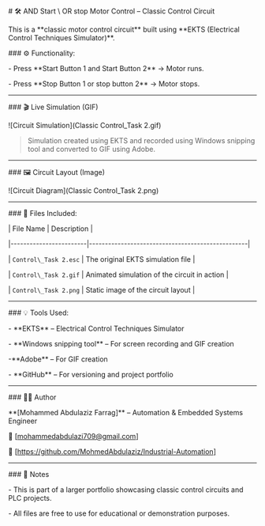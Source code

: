 \# 🛠️ AND Start \ OR stop Motor Control – Classic Control Circuit



This is a \*\*classic motor control circuit\*\* built using \*\*EKTS (Electrical Control Techniques Simulator)\*\*.



\### ⚙️ Functionality:

\- Press \*\*Start Button 1 and Start Button 2\*\* → Motor runs.

\- Press \*\*Stop Button 1 or stop button 2\*\* → Motor stops.



---



\### 🎬 Live Simulation (GIF)



!\[Circuit Simulation](Classic Control\_Task 2.gif)



> Simulation created using EKTS and recorded using Windows snipping tool and converted to GIF using Adobe.



---



\### 🖼️ Circuit Layout (Image)



!\[Circuit Diagram](Classic Control\_Task 2.png)



---



\### 📁 Files Included:

| File Name              | Description                                      |

|------------------------|--------------------------------------------------|

| `Control\_Task 2.esc` | The original EKTS simulation file                |

| `Control\_Task 2.gif`  | Animated simulation of the circuit in action     |

| `Control\_Task 2.png`  | Static image of the circuit layout               |



---



\### 💡 Tools Used:

\- \*\*EKTS\*\* – Electrical Control Techniques Simulator

\- \*\*Windows snipping tool\*\* – For screen recording and GIF creation

-\*\*Adobe\*\* – For GIF creation

\- \*\*GitHub\*\* – For versioning and project portfolio



---



\### 👨‍🔧 Author

\*\*\[Mohammed Abdulaziz Farrag]\*\* – Automation \& Embedded Systems Engineer  

📧 \[mohammedabdulazi709@gmail.com]  

🔗 \[https://github.com/MohmedAbdulaziz/Industrial-Automation]



---



\### 📌 Notes

\- This is part of a larger portfolio showcasing classic control circuits and PLC projects.

\- All files are free to use for educational or demonstration purposes.





